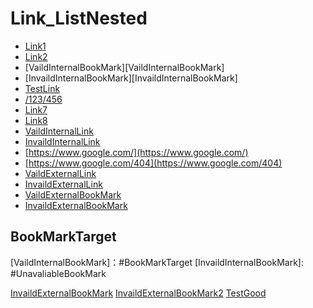 # Link_ListNested

* [Link1](#BookMarkTarget) 
* [Link2](https://www.google.com#sbtc)
* [VaildInternalBookMark][VaildInternalBookMark]
* [InvaildInternalBookMark][InvaildInternalBookMark]
* [TestLink](Link_ListNested.md)
* [/123/456](/123/456)
* [Link7](https://www.google.com#sbtc)
* [Link8](https://www.google.com#UnavaliableBookMark)
* [VaildInternalLink][VaildInternalLink]
* [InvaildInternalLink][InvaildInternalLink]
* [https://www.google.com/](https://www.google.com/)
* [https://www.google.com/404](https://www.google.com/404)
* [VaildExternalLink][VaildExternalLink]
* [InvaildExternalLink][InvaildExternalLink]
* [VaildExternalBookMark][VaildExternalBookMark]
* [InvaildExternalBookMark][InvaildExternalBookMark]

## BookMarkTarget

[VaildInternalLink]: TestLink.md 
[InvaildInternalLink]: /123/456  
[VaildExternalLink]: https://www.google.com/  
[InvaildExternalLink]: https://www.google.com/404
[VaildInternalBookMark]：#BookMarkTarget
[InvaildInternalBookMark]: #UnavaliableBookMark 

[VaildExternalBookMark]: https://www.google.com#sbtc  
[InvaildExternalBookMark]: https://www.google.com#UnavaliableBookMark  

[InvaildExternalBookMark](https://docs.microsoft.com/en-us/abc#UnavaliableBookMark) 
[InvaildExternalBookMark2](https://docs.microsoft.com/en-us/abc#UnavaliableBookMark) 
[TestGood](https://review.docs.microsoft.com/en-us/bot-framework/bot-design-principles#designing-a-bot)
